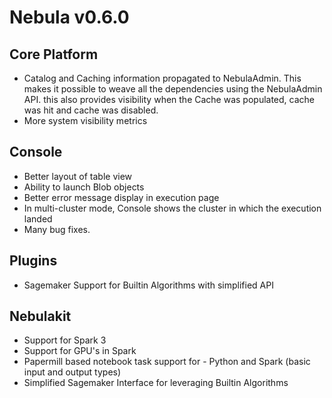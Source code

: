 # Nebula v0.6.0

## Core Platform
- Catalog and Caching information propagated to NebulaAdmin. This makes it possible to weave all the dependencies using the NebulaAdmin API. this also provides visibility when the Cache was populated,
  cache was hit and cache was disabled.
- More system visibility metrics

## Console
- Better layout of table view
- Ability to launch Blob objects
- Better error message display in execution page
- In multi-cluster mode, Console shows the cluster in which the execution landed
- Many bug fixes.

## Plugins
- Sagemaker Support for Builtin Algorithms with simplified API

## Nebulakit
- Support for Spark 3
- Support for GPU's in Spark
- Papermill based notebook task support for - Python and Spark (basic input and output types)
- Simplified Sagemaker Interface for leveraging Builtin Algorithms
